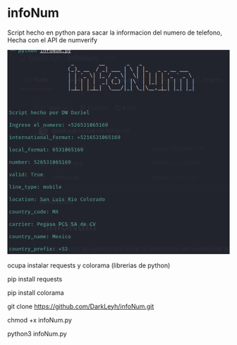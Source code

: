 # infoNum
Script hecho en python para sacar la informacion del numero de telefono, Hecha con el API de numverify

<img src="https://github.com/DarkLeyh/infoNum/blob/main/infoImg.png">

ocupa instalar requests y colorama (librerias de python)

pip install requests

pip install colorama

git clone https://github.com/DarkLeyh/infoNum.git

chmod +x infoNum.py

python3 infoNum.py
